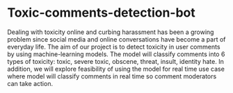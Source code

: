 # Toxic-comments-detection-bot
Dealing with toxicity online and curbing harassment has been a growing problem since social media and online conversations have become a part of everyday life. The aim of our project is to detect toxicity in user comments by using machine-learning models. The model will classify comments into 6 types of toxicity: toxic, severe toxic, obscene, threat, insult, identity hate. In addition, we will explore feasibility of using the model for real time use case where model will classify comments in real time so comment moderators can take action.
